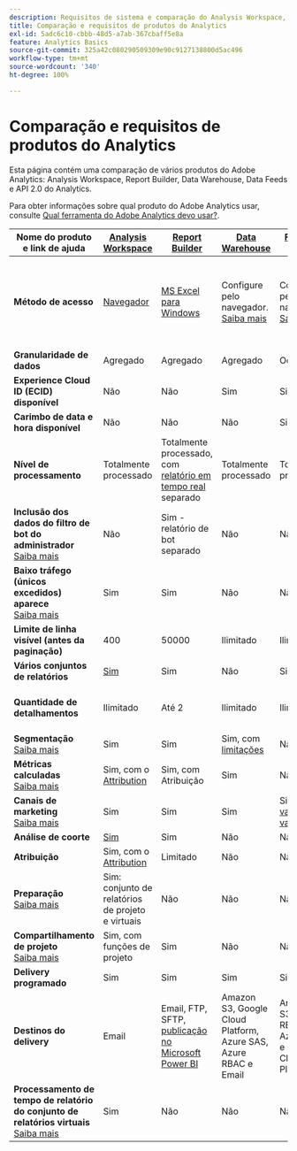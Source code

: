 ```yaml
---
description: Requisitos de sistema e comparação do Analysis Workspace, Reports Builder, Data Warehouse e Data Workbench
title: Comparação e requisitos de produtos do Analytics
exl-id: 5adc6c10-cbbb-48d5-a7ab-367cbaff5e8a
feature: Analytics Basics
source-git-commit: 325a42c080290509309e90c9127138800d5ac496
workflow-type: tm+mt
source-wordcount: '340'
ht-degree: 100%

---
```


# Comparação e requisitos de produtos do Analytics

Esta página contém uma comparação de vários produtos do Adobe Analytics: Analysis Workspace, Report Builder, Data Warehouse, Data Feeds e API 2.0 do Analytics.

Para obter informações sobre qual produto do Adobe Analytics usar, consulte [Qual ferramenta do Adobe Analytics devo usar?](/help/analyze/get-started/which-analytics-tool.md).

| Nome do produto e link de ajuda | [Analysis Workspace](/help/analyze/analysis-workspace/home.md) | [Report Builder](/help/analyze/report-builder/rb-overview.md) | [Data Warehouse](/help/export/data-warehouse/data-warehouse.md) | [Feeds de dados](/help/export/analytics-data-feed/data-feed-overview.md) | [API 2.0 do Analytics](https://www.adobe.io/apis/experiencecloud/analytics/docs.html) |
|---|---|---|---|---|---|
| **Método de acesso** | [Navegador](/help/analyze/get-started/sys-reqs.md) | [MS Excel para Windows](/help/analyze/legacy-report-builder/setup/system-requirements.md) | Configure pelo navegador. [Saiba mais](/help/analyze/get-started/sys-reqs.md) | Configure pelo navegador. [Saiba mais](/help/export/analytics-data-feed/data-feed-overview.md) | Ferramentas RESTful API. Faça logon com as credenciais do Adobe Developer. [Saiba mais](https://developer.adobe.com/analytics-apis/docs/2.0/) |
| **Granularidade de dados** | Agregado | Agregado | Agregado | Ocorrência | Agregado |
| **Experience Cloud ID (ECID) disponível** | Não | Não | Sim | Sim | Não |
| **Carimbo de data e hora disponível** | Não | Não | Não | Sim | Não |
| **Nível de processamento** | Totalmente processado | Totalmente processado, com [relatório em tempo real](/help/admin/tools/manage-rs/edit-settings/realtime/realtime.md) separado | Totalmente processado | Totalmente processado | Totalmente processado |
| **Inclusão dos dados do filtro de bot do administrador** <br> [Saiba mais](/help/admin/tools/manage-rs/edit-settings/general/bot-removal/bot-removal.md) | Não | Sim - relatório de bot separado | Não | Não | Não |
| **Baixo tráfego (únicos excedidos) aparece** <br> [Saiba mais](/help/technotes/low-traffic.md) | Sim | Sim | Não | Não | Sim |
| **Limite de linha visível (antes da paginação)** | 400 | 50000 | Ilimitado | Ilimitado | 50000 |
| **Vários conjuntos de relatórios** | [Sim](/help/analyze/analysis-workspace/build-workspace-project/multiple-report-suites.md) | Sim | Não | Sim | Não | Sim |
| **Quantidade de detalhamentos** | Ilimitado | Até 2 | Ilimitado | Ilimitado | Ilimitado, executar em vários queries |
| **Segmentação** <br> [Saiba mais](/help/components/segmentation/segmentation-workflow/seg-workflow.md) | Sim | Sim | Sim, com [limitações](/help/components/segmentation/seg-reference/seg-compatibility.md) | Não | Sim |
| **Métricas calculadas** <br> [Saiba mais](/help/components/calculated-metrics/cm-overview.md) | Sim, com o [Attribution](/help/analyze/analysis-workspace/attribution/overview.md) | Sim, com Atribuição | Sim | Não | Sim, com o [Attribution](/help/analyze/analysis-workspace/attribution/overview.md) |
| **Canais de marketing** <br> [Saiba mais](/help/components/c-marketing-channels/c-getting-started-mchannel.md) | Sim | Sim | Sim | Sim - [va_finder, va_closer](/help/export/analytics-data-feed/c-df-contents/datafeeds-reference.md) | Sim |
| **Análise de coorte** | [Sim](/help/analyze/analysis-workspace/visualizations/cohort-table/cohort-analysis.md) | Sim | Não | Não | Não |
| **Atribuição** | Sim, com o [Attribution](/help/analyze/analysis-workspace/attribution/overview.md) | Limitado | Não | Não | Sim, com o [Attribution](/help/analyze/analysis-workspace/attribution/overview.md) | Não |
| **Preparação** <br> [Saiba mais](/help/analyze/analysis-workspace/curate-share/curate.md) | Sim: conjunto de relatórios de projeto e virtuais | Não | Não | Não | Sim: somente conjunto de relatórios virtuais |
| **Compartilhamento de projeto** <br> [Saiba mais](/help/analyze/analysis-workspace/curate-share/share-projects.md) | Sim, com funções de projeto | Sim | Não | Não | Não |
| **Delivery programado** | Sim | Sim | Sim | Sim | Não |
| **Destinos do delivery** | Email | Email, FTP, SFTP, [publicação no Microsoft Power BI](/help/analyze/legacy-report-builder/c-publish-power-bi/power-bi.md) | Amazon S3, Google Cloud Platform, Azure SAS, Azure RBAC e Email | Amazon S3, Azure RBAC, Azure SAS e Google Cloud Platform | - |
| **Processamento de tempo de relatório do conjunto de relatórios virtuais** <br> [Saiba mais](/help/components/vrs/vrs-report-time-processing.md) | Sim | Não | Não | Não | Sim |
